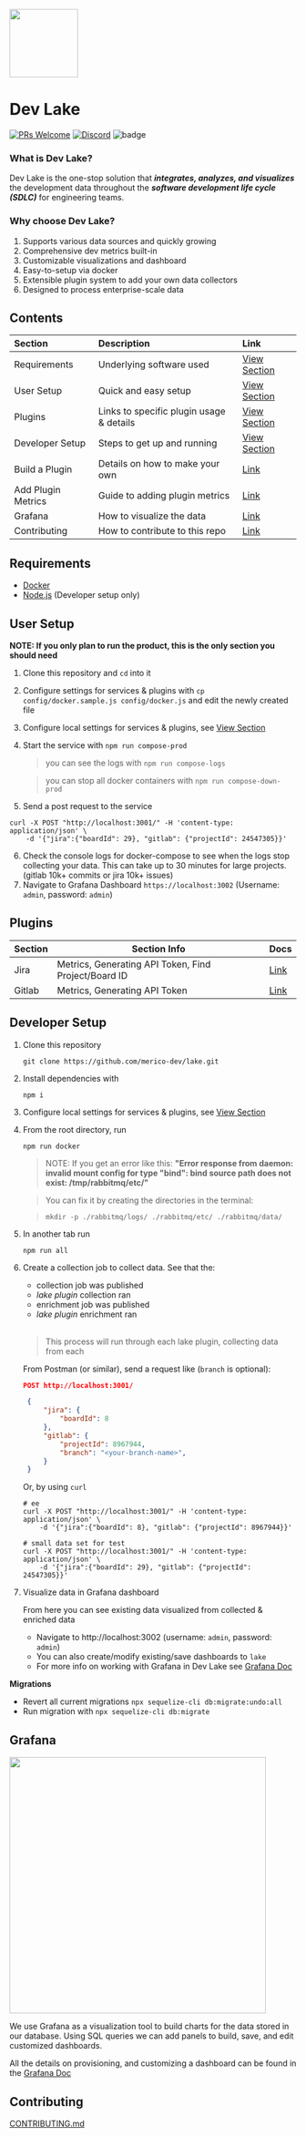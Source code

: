 <br />
<img src="https://user-images.githubusercontent.com/3789273/128085813-92845abd-7c26-4fa2-9f98-928ce2246616.png" width="120px">

# Dev Lake
[![PRs Welcome](https://img.shields.io/badge/PRs-welcome-brightgreen.svg?style=flat&logo=github&color=2370ff&labelColor=454545)](http://makeapullrequest.com)
[![Discord](https://img.shields.io/discord/844603288082186240.svg?style=flat?label=&logo=discord&logoColor=ffffff&color=747df7&labelColor=454545)](https://discord.gg/83rDG6ydVZ)
![badge](https://github.com/merico-dev/lake/actions/workflows/main.yml/badge.svg)

### What is Dev Lake?

Dev Lake is the one-stop solution that _**integrates, analyzes, and visualizes**_ the development data throughout the _**software development life cycle (SDLC)**_ for engineering teams.

### Why choose Dev Lake?

1.  Supports various data sources and quickly growing
2.  Comprehensive dev metrics built-in
3.  Customizable visualizations and dashboard
4.  Easy-to-setup via docker
5.  Extensible plugin system to add your own data collectors
6.  Designed to process enterprise-scale data

## Contents

Section | Description | Link
:------------ | :------------- | :-------------
Requirements | Underlying software used | [View Section](#requirements)
User Setup | Quick and easy setup | [View Section](#user-setup)
Plugins | Links to specific plugin usage & details | [View Section](#plugins)
Developer Setup | Steps to get up and running | [View Section](#developer-setup)
Build a Plugin | Details on how to make your own | [Link](src/plugins/README.md)
Add Plugin Metrics | Guide to adding plugin metrics | [Link](src/plugins/HOW-TO-ADD-METRICS.md)
Grafana | How to visualize the data | [Link](docs/GRAFANA.md)
Contributing | How to contribute to this repo | [Link](CONTRIBUTING.md)

## Requirements<a id="requirements"></a>

- [Docker](https://docs.docker.com/get-docker)
- [Node.js](https://nodejs.org/en/download) (Developer setup only)

## User Setup<a id="user-setup"></a>

**NOTE: If you only plan to run the product, this is the only section you should need**

1. Clone this repository and `cd` into it
2. Configure settings for services & plugins with `cp config/docker.sample.js config/docker.js` and edit the newly created file
3. Configure local settings for services & plugins, see [View Section](#plugins)
4. Start the service with `npm run compose-prod`
    > you can see the logs with `npm run compose-logs`

    > you can stop all docker containers with `npm run compose-down-prod`
5. Send a post request to the service
```
curl -X POST "http://localhost:3001/" -H 'content-type: application/json' \
    -d '{"jira":{"boardId": 29}, "gitlab": {"projectId": 24547305}}'
```
6. Check the console logs for docker-compose to see when the logs stop collecting your data. This can take up to 30 minutes for large projects. (gitlab 10k+ commits or jira 10k+ issues)
7. Navigate to Grafana Dashboard `https://localhost:3002` (Username: `admin`, password: `admin`)

## Plugins<a id="plugins"></a>

Section | Section Info | Docs
------------ | ------------- | -------------
Jira | Metrics, Generating API Token, Find Project/Board ID | [Link](src/plugins/jira-pond/README.md)
Gitlab | Metrics, Generating API Token | [Link](src/plugins/gitlab-pond/README.md)

## Developer Setup<a id="developer-setup"></a>

1. Clone this repository<br>

   ```shell
   git clone https://github.com/merico-dev/lake.git
   ```
2. Install dependencies with<br>

   ```
   npm i
   ```
3. Configure local settings for services & plugins, see [View Section](#plugins)

4. From the root directory, run
   ```shell
   npm run docker
   ```

      > NOTE: If you get an error like this:
      > **"Error response from daemon: invalid mount config for type "bind": bind source path does not exist: /tmp/rabbitmq/etc/"**

      > You can fix it by creating the directories in the terminal:

      > `mkdir -p ./rabbitmq/logs/ ./rabbitmq/etc/ ./rabbitmq/data/`

5. In another tab run
   ```shell
   npm run all
   ```
6. Create a collection job to collect data. See that the:
      - collection job was published
      - _lake plugin_ collection ran
      - enrichment job was published
      - _lake plugin_ enrichment ran<br><br>

      > This process will run through each lake plugin, collecting data from each<br>

   From Postman (or similar), send a request like (`branch` is optional):

   ```json
   POST http://localhost:3001/

    {
        "jira": {
            "boardId": 8
        },
        "gitlab": {
            "projectId": 8967944,
            "branch": "<your-branch-name>",
        }
    }
   ```

   Or, by using `curl`

   ```shell
   # ee
   curl -X POST "http://localhost:3001/" -H 'content-type: application/json' \
       -d '{"jira":{"boardId": 8}, "gitlab": {"projectId": 8967944}}'

   # small data set for test
   curl -X POST "http://localhost:3001/" -H 'content-type: application/json' \
       -d '{"jira":{"boardId": 29}, "gitlab": {"projectId": 24547305}}'
   ```

7. Visualize data in Grafana dashboard

   From here you can see existing data visualized from collected & enriched data

   - Navigate to http://localhost:3002 (username: `admin`, password: `admin`)
   - You can also create/modify existing/save dashboards to `lake`
   - For more info on working with Grafana in Dev Lake see [Grafana Doc](docs/GRAFANA.md)

**Migrations**

-  Revert all current migrations `npx sequelize-cli db:migrate:undo:all`
-  Run migration with `npx sequelize-cli db:migrate`

## Grafana

<img src="https://user-images.githubusercontent.com/3789273/128533901-3107e9bf-c3e3-4320-ba47-879fe2b0ea4d.png" width="450px" />

We use Grafana as a visualization tool to build charts for the data stored in our database. Using SQL queries we can add panels to build, save, and edit customized dashboards.

All the details on provisioning, and customizing a dashboard can be found in the [Grafana Doc](docs/GRAFANA.md)

## Contributing

[CONTRIBUTING.md](CONTRIBUTING.md)
